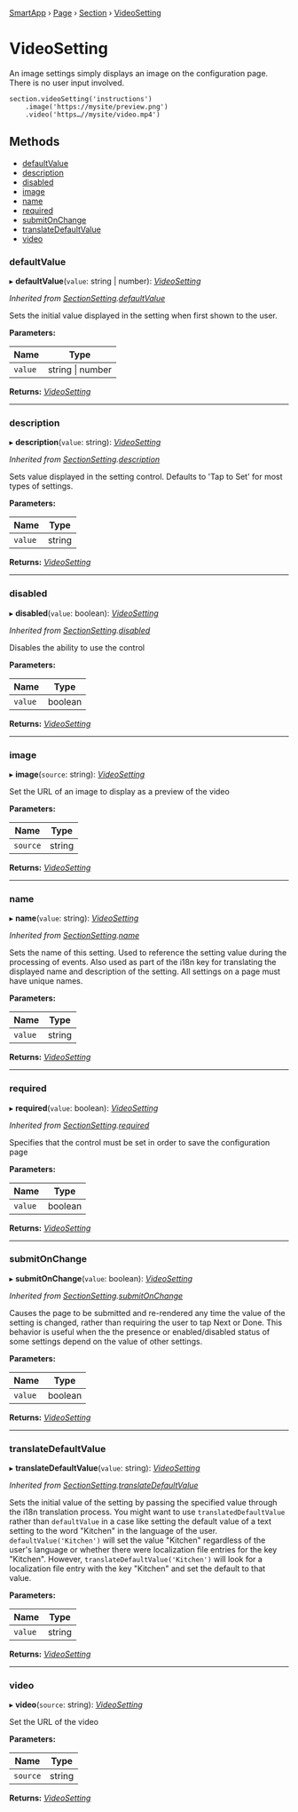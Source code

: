 [SmartApp](_smart_app_d_.smartapp.md) › [Page](_pages_page_d_.page.md) › [Section](_pages_section_d_.section.md) ›  [VideoSetting](_pages_video_setting_d_.videosetting.md)

# VideoSetting

An image settings simply displays an image on the configuration page. There is no user input involved.
```
section.videoSetting('instructions')
    .image('https://mysite/preview.png')
    .video('https…//mysite/video.mp4')
```

## Methods

* [defaultValue](_pages_video_setting_d_.videosetting.md#defaultvalue)
* [description](_pages_video_setting_d_.videosetting.md#description)
* [disabled](_pages_video_setting_d_.videosetting.md#disabled)
* [image](_pages_video_setting_d_.videosetting.md#image)
* [name](_pages_video_setting_d_.videosetting.md#name)
* [required](_pages_video_setting_d_.videosetting.md#required)
* [submitOnChange](_pages_video_setting_d_.videosetting.md#submitonchange)
* [translateDefaultValue](_pages_video_setting_d_.videosetting.md#translatedefaultvalue)
* [video](_pages_video_setting_d_.videosetting.md#video)


###  defaultValue

▸ **defaultValue**(`value`: string | number): *[VideoSetting](_pages_video_setting_d_.videosetting.md)*

*Inherited from [SectionSetting](_pages_section_setting_d_.sectionsetting.md).[defaultValue](_pages_section_setting_d_.sectionsetting.md#defaultvalue)*

Sets the initial value displayed in the setting when first shown to the user.

**Parameters:**

Name | Type |
------ | ------ |
`value` | string &#124; number |

**Returns:** *[VideoSetting](_pages_video_setting_d_.videosetting.md)*

___

###  description

▸ **description**(`value`: string): *[VideoSetting](_pages_video_setting_d_.videosetting.md)*

*Inherited from [SectionSetting](_pages_section_setting_d_.sectionsetting.md).[description](_pages_section_setting_d_.sectionsetting.md#description)*

Sets value displayed in the setting control. Defaults to 'Tap to Set' for most types of settings.

**Parameters:**

Name | Type |
------ | ------ |
`value` | string |

**Returns:** *[VideoSetting](_pages_video_setting_d_.videosetting.md)*

___

###  disabled

▸ **disabled**(`value`: boolean): *[VideoSetting](_pages_video_setting_d_.videosetting.md)*

*Inherited from [SectionSetting](_pages_section_setting_d_.sectionsetting.md).[disabled](_pages_section_setting_d_.sectionsetting.md#disabled)*

Disables the ability to use the control

**Parameters:**

Name | Type |
------ | ------ |
`value` | boolean |

**Returns:** *[VideoSetting](_pages_video_setting_d_.videosetting.md)*

___

###  image

▸ **image**(`source`: string): *[VideoSetting](_pages_video_setting_d_.videosetting.md)*

Set the URL of an image to display as a preview of the video

**Parameters:**

Name | Type |
------ | ------ |
`source` | string |

**Returns:** *[VideoSetting](_pages_video_setting_d_.videosetting.md)*

___

###  name

▸ **name**(`value`: string): *[VideoSetting](_pages_video_setting_d_.videosetting.md)*

*Inherited from [SectionSetting](_pages_section_setting_d_.sectionsetting.md).[name](_pages_section_setting_d_.sectionsetting.md#name)*

Sets the name of this setting. Used to reference the setting value during the processing of events. Also
used as part of the i18n key for translating the displayed name and description of the setting. All settings
on a page must have unique names.

**Parameters:**

Name | Type |
------ | ------ |
`value` | string |

**Returns:** *[VideoSetting](_pages_video_setting_d_.videosetting.md)*

___

###  required

▸ **required**(`value`: boolean): *[VideoSetting](_pages_video_setting_d_.videosetting.md)*

*Inherited from [SectionSetting](_pages_section_setting_d_.sectionsetting.md).[required](_pages_section_setting_d_.sectionsetting.md#required)*

Specifies that the control must be set in order to save the configuration page

**Parameters:**

Name | Type |
------ | ------ |
`value` | boolean |

**Returns:** *[VideoSetting](_pages_video_setting_d_.videosetting.md)*

___

###  submitOnChange

▸ **submitOnChange**(`value`: boolean): *[VideoSetting](_pages_video_setting_d_.videosetting.md)*

*Inherited from [SectionSetting](_pages_section_setting_d_.sectionsetting.md).[submitOnChange](_pages_section_setting_d_.sectionsetting.md#submitonchange)*

Causes the page to be submitted and re-rendered any time the value of the setting is changed, rather than
requiring the user to tap Next or Done. This behavior is useful when the the presence or enabled/disabled
status of some settings depend on the value of other settings.

**Parameters:**

Name | Type |
------ | ------ |
`value` | boolean |

**Returns:** *[VideoSetting](_pages_video_setting_d_.videosetting.md)*

___

###  translateDefaultValue

▸ **translateDefaultValue**(`value`: string): *[VideoSetting](_pages_video_setting_d_.videosetting.md)*

*Inherited from [SectionSetting](_pages_section_setting_d_.sectionsetting.md).[translateDefaultValue](_pages_section_setting_d_.sectionsetting.md#translatedefaultvalue)*

Sets the initial value of the setting by passing the specified value through the i18n translation process.
You might want to use `translatedDefaultValue` rather than `defaultValue` in a case like setting the
default value of a text setting to the word "Kitchen" in the language of the user. `defaultValue('Kitchen')`
will set the value "Kitchen" regardless of the user's language or whether there were localization file entries
for the key "Kitchen". However, `translateDefaultValue('Kitchen')` will look for a localization file entry
with the key "Kitchen" and set the default to that value.

**Parameters:**

Name | Type |
------ | ------ |
`value` | string |

**Returns:** *[VideoSetting](_pages_video_setting_d_.videosetting.md)*

___

###  video

▸ **video**(`source`: string): *[VideoSetting](_pages_video_setting_d_.videosetting.md)*

Set the URL of the video

**Parameters:**

Name | Type |
------ | ------ |
`source` | string |

**Returns:** *[VideoSetting](_pages_video_setting_d_.videosetting.md)*

